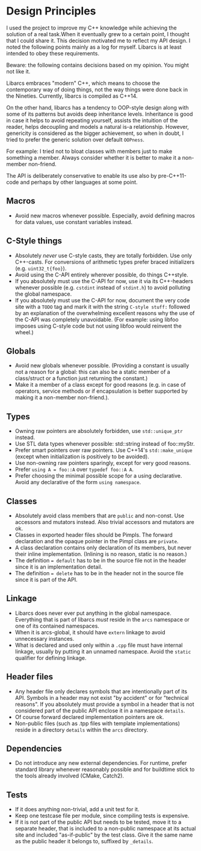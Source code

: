 # Design Principles


I used the project to improve my C++ knowledge while achieving the solution of a
real task.When it eventually grew to a certain point, I thought that I could
share it. This decision motivated me to reflect my API design. I noted
the following points mainly as a log for myself. Libarcs is at least intended to
obey these requirements.

Beware: the following contains decisions based on my opinion. You might not like
it.

Libarcs embraces "modern" C++, which means to choose the contemporary way of
doing things, not the way things were done back in the Nineties. Currently,
libarcs is compiled as C++14.

On the other hand, libarcs has a tendency to OOP-style design along with some of
its patterns but avoids deep inheritance levels. Inheritance is good in case it
helps to avoid repeating yourself, assists the intuition of the reader, helps
decoupling and models a natural is-a relationship. However, genericity is
considered as the bigger achievement, so when in doubt, I tried to prefer the
generic solution over default ``OOPness``.

For example: I tried not to bloat classes with members just to make something a
member. Always consider whether it is better to make it a non-member non-friend.

The API is deliberately conservative to enable its use also by pre-C++11-code
and perhaps by other languages at some point.


## Macros

- Avoid new macros whenever possible. Especially, avoid defining macros for data
  values, use constant variables instead.


## C-Style things

- Absolutely *never* use C-style casts, they are totally forbidden. Use
  only C++-casts. For conversions of arithmetic types prefer braced initializers
  (e.g. ``uint32_t{foo}``).
- Avoid using the C-API entirely wherever possible, do things C++style.
- If you absolutely must use the C-API for now, use it via its C++-headers
  whenever possible (e.g. ``cstdint`` instead of ``stdint.h``) to avoid
  polluting the global namespace.
- If you absolutely must use the C-API for now, document the very code site with
  a ``TODO`` tag and mark it with the string ``C-style stuff:`` followed by an
  explanation of the overwhelming excellent reasons why the use of the C-API was
  completely unavoidable. (For example: using libfoo imposes using C-style code
  but not using libfoo would reinvent the wheel.)


## Globals

- Avoid new globals whenever possible. (Providing a constant is usually not a
  reason for a global: this can also be a static member of a class/struct or a
  function just returning the constant.)
- Make it a member of a class except for good reasons (e.g. in case of
  operators, service methods or if encapsulation is better supported by making
  it a non-member non-friend.).


## Types

- Owning raw pointers are absolutely forbidden, use ``std::unique_ptr`` instead.
- Use STL data types whenever possible: std::string instead of foo::myStr.
- Prefer smart pointers over raw pointers. Use C++14's ``std::make_unique``
  (except when initialization is positively to be avoided).
- Use non-owning raw pointers sparingly, except for very good reasons.
- Prefer ``using A = foo::A`` over ``typedef foo::A A``.
- Prefer choosing the minimal possible scope for a using declarative. Avoid
  any declarative of the form ``using namespace``.


## Classes

- Absolutely avoid class members that are ``public`` and non-const. Use
  accessors and mutators instead. Also trivial accessors and mutators are ok.
- Classes in exported header files should be Pimpls. The forward declaration
  and the opaque pointer in the Pimpl class are ``private``.
- A class declaration contains only declaration of its members, but never their
  inline implementation. (Inlining is no reason, static is no reason.)
- The definition ``= default`` has to be in the source file not in the header
  since it is an implementation detail.
- The definition ``= delete`` has to be in the header not in the source file
  since it is part of the API.


## Linkage

- Libarcs does never ever put anything in the global namespace. Everything that
  is part of libarcs *must* reside in the ``arcs`` namespace or one of its
  contained namespaces.
- When it is arcs-global, it should have ``extern`` linkage to avoid unnecessary
  instances.
- What is declared and used only within a ``.cpp`` file must have internal
  linkage, usually by putting it an unnamed namespace. Avoid the ``static``
  qualifier for defining linkage.


## Header files

- Any header file only declares symbols that are intentionally part of its API.
  Symbols in a header may not exist "by accident" or for "technical reasons".
  If you absolutely must provide a symbol in a header that is not considered
  part of the public API enclose it in a namespace ``details``.
- Of course forward declared implementation pointers are ok.
- Non-public files (such as .tpp files with template implementations) reside
  in a directory ``details`` within the ``arcs`` directory.


## Dependencies

- Do not introduce any new external dependencies. For runtime, prefer standard
  library whenever reasonably possible and for buildtime stick to the tools
  already involved (CMake, Catch2).


## Tests

- If it does anything non-trivial, add a unit test for it.
- Keep one testcase file per module, since compiling tests is expensive.
- If it is not part of the public API but needs to be tested, move it to a
  separate header, that is included to a non-public namespace at its actual site
  and included "as-if-public" by the test class. Give it the same name as the
  public header it belongs to, suffixed by ``_details``.

